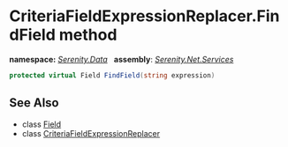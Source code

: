 # CriteriaFieldExpressionReplacer.FindField method
**namespace:** *[Serenity.Data](../../README.md#serenity.data-namespace)*   **assembly**: *[Serenity.Net.Services](../../README.md)*

```csharp
protected virtual Field FindField(string expression)
```

## See Also

* class [Field](../Serenity.Net.Entity/../Field.md)
* class [CriteriaFieldExpressionReplacer](../CriteriaFieldExpressionReplacer.md)